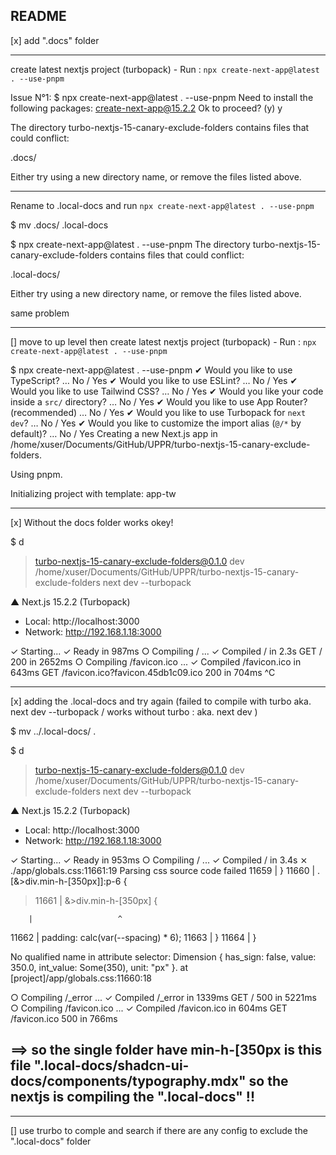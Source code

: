 ## README

[x] add ".docs" folder

---

create latest nextjs project (turbopack) - Run : `npx create-next-app@latest . --use-pnpm`

Issue N°1:
$ npx create-next-app@latest . --use-pnpm
Need to install the following packages:
create-next-app@15.2.2
Ok to proceed? (y) y

The directory turbo-nextjs-15-canary-exclude-folders contains files that could conflict:

.docs/

Either try using a new directory name, or remove the files listed above.

---

Rename to .local-docs and run `npx create-next-app@latest . --use-pnpm`

$ mv .docs/ .local-docs

$ npx create-next-app@latest . --use-pnpm
The directory turbo-nextjs-15-canary-exclude-folders contains files that could conflict:

.local-docs/

Either try using a new directory name, or remove the files listed above.

same problem

---

[] move to up level then create latest nextjs project (turbopack) - Run : `npx create-next-app@latest . --use-pnpm`

$ npx create-next-app@latest . --use-pnpm
✔ Would you like to use TypeScript? … No / Yes
✔ Would you like to use ESLint? … No / Yes
✔ Would you like to use Tailwind CSS? … No / Yes
✔ Would you like your code inside a `src/` directory? … No / Yes
✔ Would you like to use App Router? (recommended) … No / Yes
✔ Would you like to use Turbopack for `next dev`? … No / Yes
✔ Would you like to customize the import alias (`@/*` by default)? … No / Yes
Creating a new Next.js app in /home/xuser/Documents/GitHub/UPPR/turbo-nextjs-15-canary-exclude-folders.

Using pnpm.

Initializing project with template: app-tw

---

[x] Without the docs folder works okey!

$ d

> turbo-nextjs-15-canary-exclude-folders@0.1.0 dev /home/xuser/Documents/GitHub/UPPR/turbo-nextjs-15-canary-exclude-folders
> next dev --turbopack

▲ Next.js 15.2.2 (Turbopack)

- Local: http://localhost:3000
- Network: http://192.168.1.18:3000

✓ Starting...
✓ Ready in 987ms
○ Compiling / ...
✓ Compiled / in 2.3s
GET / 200 in 2652ms
○ Compiling /favicon.ico ...
✓ Compiled /favicon.ico in 643ms
GET /favicon.ico?favicon.45db1c09.ico 200 in 704ms
^C

---

[x] adding the .local-docs and try again (failed to compile with turbo aka. next dev --turbopack / works without turbo : aka. next dev )

$ mv ../.local-docs/ .

$ d

> turbo-nextjs-15-canary-exclude-folders@0.1.0 dev /home/xuser/Documents/GitHub/UPPR/turbo-nextjs-15-canary-exclude-folders
> next dev --turbopack

▲ Next.js 15.2.2 (Turbopack)

- Local: http://localhost:3000
- Network: http://192.168.1.18:3000

✓ Starting...
✓ Ready in 953ms
○ Compiling / ...
✓ Compiled / in 3.4s
⨯ ./app/globals.css:11661:19
Parsing css source code failed
11659 | }
11660 | .\[\&\>div\.min-h-\[350px\]\]\:p-6 {

> 11661 | &>div.min-h-[350px] {

        |                   ^

11662 | padding: calc(var(--spacing) \* 6);
11663 | }
11664 | }

No qualified name in attribute selector: Dimension { has_sign: false, value: 350.0, int_value: Some(350), unit: "px" }. at [project]/app/globals.css:11660:18

○ Compiling /\_error ...
✓ Compiled /\_error in 1339ms
GET / 500 in 5221ms
○ Compiling /favicon.ico ...
✓ Compiled /favicon.ico in 604ms
GET /favicon.ico 500 in 766ms

## ==> so the single folder have min-h-[350px is this file ".local-docs/shadcn-ui-docs/components/typography.mdx" so the nextjs is compiling the ".local-docs" !!

---

[] use trurbo to comple and search if there are any config to exclude the ".local-docs" folder

